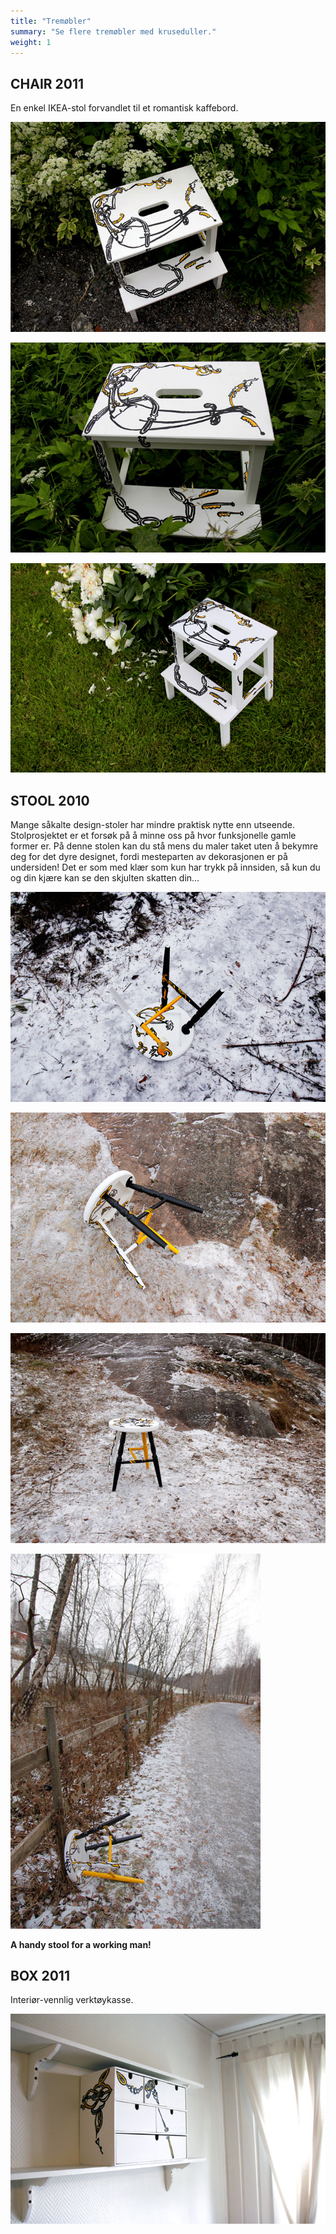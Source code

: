 ```yaml
---
title: "Tremøbler"
summary: "Se flere tremøbler med kruseduller."
weight: 1
---
```

## CHAIR 2011

En enkel IKEA-stol forvandlet til et romantisk kaffebord.

![](./stol_ikea.jpg)

![](./stol_ikea2.jpg)

![](./stol_ikea3.jpg)



## STOOL 2010

Mange såkalte design-stoler har mindre praktisk nytte enn utseende. Stolprosjektet er et forsøk på å minne oss på hvor funksjonelle gamle former er. På denne stolen kan du stå mens du maler taket uten å bekymre deg for det dyre designet, fordi mesteparten av dekorasjonen er på undersiden! Det er som med klær som kun har trykk på innsiden, så kun du og din kjære kan se den skjulten skatten din…

![](krakk1.jpg)

![](krakk2.jpg)

![](krakk3.jpg)

![](krakk4.jpg)

**A handy stool for a working man!**

## BOX 2011

Interiør-vennlig verktøykasse.

![](box.jpg)